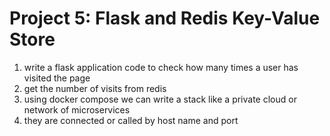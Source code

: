 
# Project 5: Flask and Redis Key-Value Store
1. write a flask application code to check how many times a user has visited the page 
2. get the number of visits from redis
3. using docker compose we can write a stack like a private cloud  or network of microservices
4. they are connected or called by host name and port 
   
